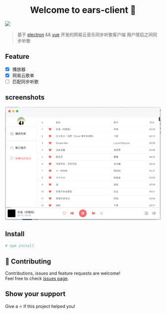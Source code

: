 <h1 align="center">Welcome to ears-client 👋</h1>
<p>
  <img src="https://img.shields.io/badge/version-0.1.0-blue.svg?cacheSeconds=2592000" />
</p>

> 基于 [electron](https://github.com/electron/electron) && [vue](https://github.com/vuejs/vue) 开发的网易云音乐同步听歌客户端
> 用户情侣之间同步听歌

## Feature

- [x] 播放器
- [x] 网易云歌单
- [ ] 匹配同步听歌

## screenshots

![](public/demo/likelist@2x.png)

## Install

```sh
# npm install
```

## 🤝 Contributing

Contributions, issues and feature requests are welcome!<br />Feel free to check [issues page](https://github.com/JasKang/ears-client/issues).

## Show your support

Give a ⭐️ if this project helped you!
